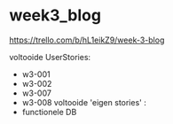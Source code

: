 # week3_blog

https://trello.com/b/hL1eikZ9/week-3-blog

voltooide UserStories:
- w3-001
- w3-002
- w3-007
- w3-008
voltooide 'eigen stories' :
- functionele DB
